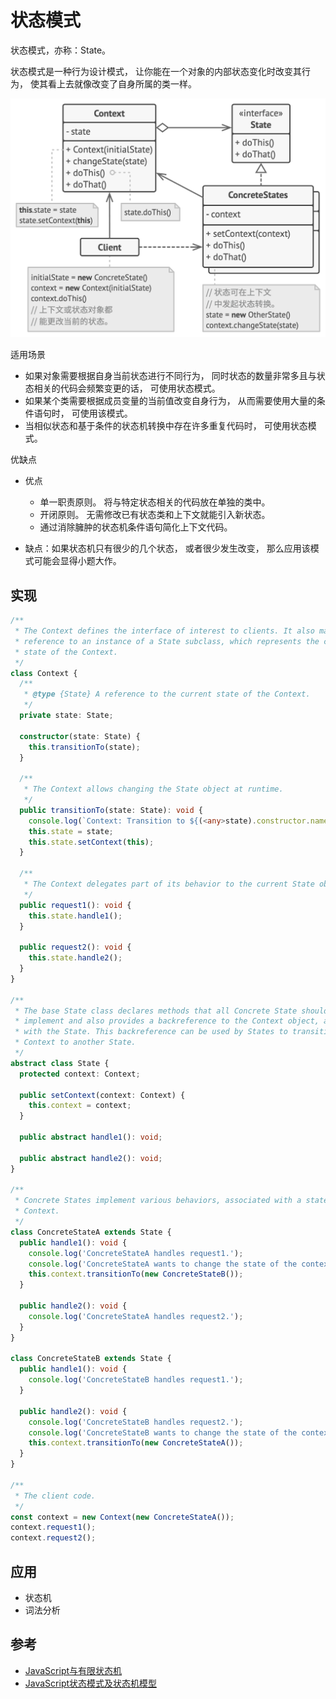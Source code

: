 # 状态模式

状态模式，亦称：State。

状态模式是一种行为设计模式， 让你能在一个对象的内部状态变化时改变其行为， 使其看上去就像改变了自身所属的类一样。

![state.png](./state.png)

适用场景

- 如果对象需要根据自身当前状态进行不同行为， 同时状态的数量非常多且与状态相关的代码会频繁变更的话， 可使用状态模式。
- 如果某个类需要根据成员变量的当前值改变自身行为， 从而需要使用大量的条件语句时， 可使用该模式。
- 当相似状态和基于条件的状态机转换中存在许多重复代码时， 可使用状态模式。

优缺点

- 优点

    -  单一职责原则。 将与特定状态相关的代码放在单独的类中。
    - 开闭原则。 无需修改已有状态类和上下文就能引入新状态。
    - 通过消除臃肿的状态机条件语句简化上下文代码。

- 缺点：如果状态机只有很少的几个状态， 或者很少发生改变， 那么应用该模式可能会显得小题大作。

## 实现

```ts
/**
 * The Context defines the interface of interest to clients. It also maintains a
 * reference to an instance of a State subclass, which represents the current
 * state of the Context.
 */
class Context {
  /**
   * @type {State} A reference to the current state of the Context.
   */
  private state: State;

  constructor(state: State) {
    this.transitionTo(state);
  }

  /**
   * The Context allows changing the State object at runtime.
   */
  public transitionTo(state: State): void {
    console.log(`Context: Transition to ${(<any>state).constructor.name}.`);
    this.state = state;
    this.state.setContext(this);
  }

  /**
   * The Context delegates part of its behavior to the current State object.
   */
  public request1(): void {
    this.state.handle1();
  }

  public request2(): void {
    this.state.handle2();
  }
}

/**
 * The base State class declares methods that all Concrete State should
 * implement and also provides a backreference to the Context object, associated
 * with the State. This backreference can be used by States to transition the
 * Context to another State.
 */
abstract class State {
  protected context: Context;

  public setContext(context: Context) {
    this.context = context;
  }

  public abstract handle1(): void;

  public abstract handle2(): void;
}

/**
 * Concrete States implement various behaviors, associated with a state of the
 * Context.
 */
class ConcreteStateA extends State {
  public handle1(): void {
    console.log('ConcreteStateA handles request1.');
    console.log('ConcreteStateA wants to change the state of the context.');
    this.context.transitionTo(new ConcreteStateB());
  }

  public handle2(): void {
    console.log('ConcreteStateA handles request2.');
  }
}

class ConcreteStateB extends State {
  public handle1(): void {
    console.log('ConcreteStateB handles request1.');
  }

  public handle2(): void {
    console.log('ConcreteStateB handles request2.');
    console.log('ConcreteStateB wants to change the state of the context.');
    this.context.transitionTo(new ConcreteStateA());
  }
}

/**
 * The client code.
 */
const context = new Context(new ConcreteStateA());
context.request1();
context.request2();
```

## 应用

- 状态机
- 词法分析

## 参考

- [JavaScript与有限状态机](http://www.ruanyifeng.com/blog/2013/09/finite-state_machine_for_javascript.html)
- [JavaScript状态模式及状态机模型](https://zhuanlan.zhihu.com/p/36556081)
